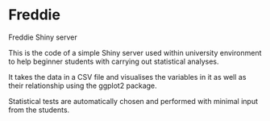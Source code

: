 # Freddie
Freddie Shiny server

This is the code of a simple Shiny server used within university environment to help beginner students with carrying out statistical analyses.

It takes the data in a CSV file and visualises the variables in it as well as their relationship using the ggplot2 package.

Statistical tests are automatically chosen and performed with minimal input from the students.
